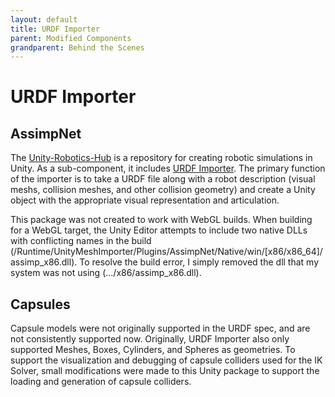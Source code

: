 ```yaml
---
layout: default
title: URDF Importer
parent: Modified Components
grandparent: Behind the Scenes
---
```



# URDF Importer


## AssimpNet

The [Unity-Robotics-Hub](https://github.com/Unity-Technologies/Unity-Robotics-Hub) is a repository for creating robotic simulations in Unity. As a sub-component, it includes [URDF Importer](https://github.com/Unity-Technologies/URDF-Importer). The primary function of the importer is to take a URDF file along with a robot description (visual meshs, collision meshes, and other collision geometry) and create a Unity object with the appropriate visual representation and articulation. 

This package was not created to work with WebGL builds. When building for a WebGL target, the Unity Editor attempts to include two native DLLs with conflicting names in the build (/Runtime/UnityMeshImporter/Plugins/AssimpNet/Native/win/\[x86/x86_64\]/assimp_x86.dll). To resolve the build error, I simply removed the dll that my system was not using (.../x86/assimp_x86.dll).

## Capsules

Capsule models were not originally supported in the URDF spec, and are not consistently supported now. Originally, URDF Importer also only supported Meshes, Boxes, Cylinders, and Spheres as geometries. To support the visualization and debugging of capsule colliders used for the IK Solver, small modifications were made to this Unity package to support the loading and generation of capsule colliders.